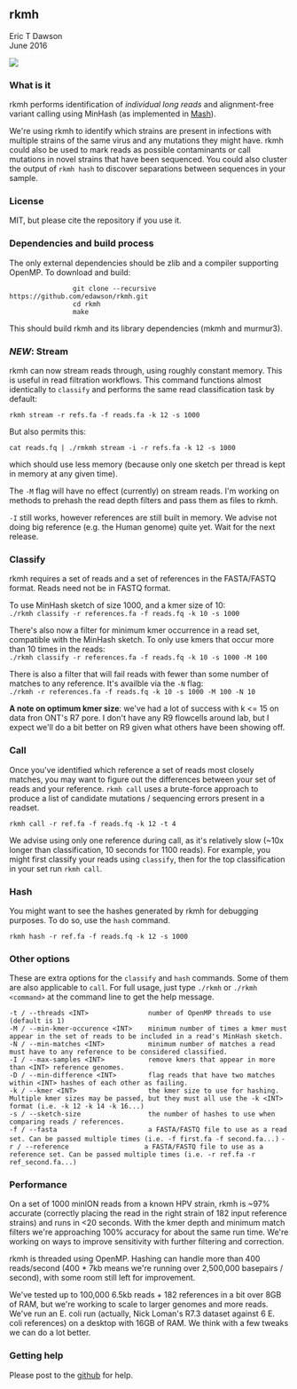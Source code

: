 rkmh
--------------------------------------------
Eric T Dawson  
June 2016


[![](https://images.microbadger.com/badges/image/erictdawson/rkmh.svg)](https://microbadger.com/images/erictdawson/rkmh "Get your own image badge on microbadger.com")

### What is it
rkmh performs identification of *individual long reads* and alignment-free variant calling
using MinHash (as implemented in [Mash](https://github.com/marbl/Mash)).


We're using rkmh to identify which strains are present in infections with multiple strains of the same virus and any mutations they might have.
rkmh could also be used to mark reads as possible contaminants or call mutations in novel strains that have been
sequenced. You could also cluster the output of `rkmh hash` to discover separations between sequences in your sample.

### License
MIT, but please cite the repository if you use it.

### Dependencies and build process
The only external dependencies should be zlib and a compiler supporting OpenMP. To download and build:  

                    git clone --recursive https://github.com/edawson/rkmh.git  
                    cd rkmh  
                    make  

This should build rkmh and its library dependencies (mkmh and murmur3).


### *NEW*: Stream
rkmh can now stream reads through, using roughly constant memory. This is useful in read filtration workflows.
This command functions almost identically to `classify` and performs the same read classification task by default:

```rkmh stream -r refs.fa -f reads.fa -k 12 -s 1000```  


But also permits this:  

```cat reads.fq | ./rmkmh stream -i -r refs.fa -k 12 -s 1000```  

which should use less memory (because only one sketch per thread is kept in memory at any given time).

The `-M` flag will have no effect (currently) on stream reads. I'm working on methods to prehash the read depth filters
and pass them as files to rkmh.

`-I` still works, however references are still built in memory. We advise not doing big reference (e.g. the Human genome)
quite yet. Wait for the next release.

### Classify 
rkmh requires a set of reads and a set of references in the FASTA/FASTQ format. Reads need not
be in FASTQ format.


To use MinHash sketch of size 1000, and a kmer size of 10:  
```./rkmh classify -r references.fa -f reads.fq -k 10 -s 1000```

There's also now a filter for minimum kmer occurrence in a read set, compatible with the MinHash sketch.
To only use kmers that occur more than 10 times in the reads:  
```./rkmh classify -r references.fa -f reads.fq -k 10 -s 1000 -M 100```

There is also a filter that will fail reads with fewer than some number of matches to any reference.
It's availble via the `-N` flag:  
```./rkmh -r references.fa -f reads.fq -k 10 -s 1000 -M 100 -N 10```


**A note on optimum kmer size**: we've had a lot of success with k <= 15 on data fron ONT's R7 pore. I don't have any R9 flowcells around lab, but 
I expect we'll do a bit better on R9 given what others have been showing off.

### Call
Once you've identified which reference a set of reads most closely matches, you may want to figure out the differences between your set of reads
and your reference. `rkmh call` uses a brute-force approach to produce a list of candidate mutations / sequencing errors present in a readset.

```rkmh call -r ref.fa -f reads.fq -k 12 -t 4```  

We advise using only one reference during call, as it's relatively slow (~10x longer than classification, 10 seconds for 1100 reads). For example, you might first classify your reads using `classify`, then
for the top classification in your set run `rkmh call`.

### Hash
You might want to see the hashes generated by rkmh for debugging purposes. To do so, use the `hash` command.

```rkmh hash -r ref.fa -f reads.fq -k 12 -s 1000``` 


### Other options
These are extra options for the `classify` and `hash` commands. Some of them are also applicable to `call`. For full usage, just
type `./rkmh` or `./rkmh <command>` at the command line to get the help message.


```-t / --threads <INT>               number of OpenMP threads to use (default is 1)```  
```-M / --min-kmer-occurence <INT>    minimum number of times a kmer must appear in the set of reads to be included in a read's MinHash sketch.```  
```-N / --min-matches <INT>           minimum number of matches a read must have to any reference to be considered classified.```  
```-I / --max-samples <INT>           remove kmers that appear in more than <INT> reference genomes.```  
```-D / --min-difference <INT>        flag reads that have two matches within <INT> hashes of each other as failing.```   
```-k / --kmer <INT>                  the kmer size to use for hashing. Multiple kmer sizes may be passed, but they must all use the -k <INT> format (i.e. -k 12 -k 14 -k 16...)```   
```-s / --sketch-size                 the number of hashes to use when comparing reads / references.```    
```-f / --fasta                       a FASTA/FASTQ file to use as a read set. Can be passed multiple times (i.e. -f first.fa -f second.fa...)``` 
```-r / --reference                   a FASTA/FASTQ file to use as a reference set. Can be passed multiple times (i.e. -r ref.fa -r ref_second.fa...)```   



### Performance
On a set of 1000 minION reads from a known HPV strain, rkmh is ~97% accurate (correctly placing the read in the right strain
of 182 input reference strains) and runs in <20 seconds. With the kmer depth and minimum match filters we're approaching 100% accuracy for about the same run time.
We're working on ways to improve sensitivity with further filtering and correction.


rkmh is threaded using OpenMP. Hashing can handle more than 400 reads/second (400 * 7kb means we're running over 2,500,000 basepairs / second), with some room still left for improvement.


We've tested up to 100,000 6.5kb reads + 182 references in a bit over 8GB of RAM, but we're working to scale to larger genomes and more reads. We've run an E. coli
run (actually, Nick Loman's R7.3 dataset against 6 E. coli references) on a desktop with 16GB of RAM. We think with a few tweaks we can do a lot better.


### Getting help
Please post to the [github](https://github.com/edawson/rkmh.git) for help.
